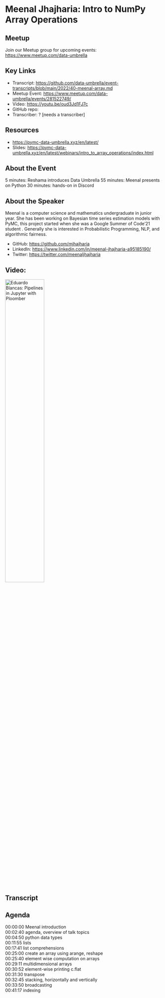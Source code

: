 # Meenal Jhajharia: Intro to NumPy Array Operations

## Meetup
Join our Meetup group for upcoming events:
https://www.meetup.com/data-umbrella

## Key Links
- Transcript: https://github.com/data-umbrella/event-transcripts/blob/main/2022/40-meenal-array.md
- Meetup Event: https://www.meetup.com/data-umbrella/events/281522749/
- Video:  https://youtu.be/oud3Jd1FJ7c
- GitHub repo:
- Transcriber:  ? [needs a transcriber]

## Resources
- https://pymc-data-umbrella.xyz/en/latest/
- Slides: https://pymc-data-umbrella.xyz/en/latest/webinars/intro_to_array_operations/index.html

## About the Event
5 minutes: Reshama introduces Data Umbrella
55 minutes: Meenal presents on Python
30 minutes: hands-on in Discord

## About the Speaker
Meenal is a computer science and mathematics undergraduate in junior year. She has been working on Bayesian time series estimation models with PyMC, this project started when she was a Google Summer of Code’21 student . Generally she is interested in Probabilistic Programming, NLP, and algorithmic fairness.

- GitHub: https://github.com/mjhajharia
- LinkedIn: https://www.linkedin.com/in/meenal-jhajharia-a95185190/
- Twitter: https://twitter.com/meenaljhajharia  


## Video:

<a href="http://www.youtube.com/watch?feature=player_embedded&v=oud3Jd1FJ7c" target="_blank"><img src="http://img.youtube.com/vi/oud3Jd1FJ7c/0.jpg"
alt="Eduardo Blancas: Pipelines in Jupyter with Ploomber" width="50%" /></a>

## Transcript

## Agenda
00:00:00 Meenal introduction
\
00:02:40 agenda, overview of talk topics
\
00:04:50 python data types
\
00:11:55 lists
\
00:17:41 list comprehensions
\
00:25:00 create an array using arange, reshape
\
00:25:40 element wise computation on arrays
\
00:29:11 multidimensional arrays
\
00:30:52 element-wise printing c.flat
\
00:31:30 transpose
\
00:32:45 stacking, horizontally and vertically
\
00:33:50 broadcasting
\
00:41:17 indexing
